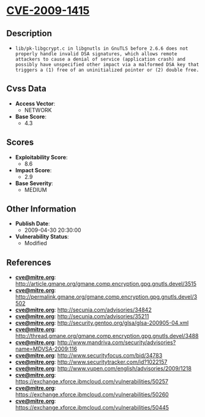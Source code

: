 
# [CVE-2009-1415](http://article.gmane.org/gmane.comp.encryption.gpg.gnutls.devel/3515)

## Description

- `lib/pk-libgcrypt.c in libgnutls in GnuTLS before 2.6.6 does not properly handle invalid DSA signatures, which allows remote attackers to cause a denial of service (application crash) and possibly have unspecified other impact via a malformed DSA key that triggers a (1) free of an uninitialized pointer or (2) double free.`

## Cvss Data

- **Access Vector**:
  - NETWORK
- **Base Score**:
  - 4.3

## Scores

- **Exploitability Score**:
  - 8.6
- **Impact Score**:
  - 2.9
- **Base Severity**:
  - MEDIUM

## Other Information

- **Publish Date**:
  - 2009-04-30 20:30:00
- **Vulnerability Status**:
  - Modified

## References

- **cve@mitre.org**: http://article.gmane.org/gmane.comp.encryption.gpg.gnutls.devel/3515
- **cve@mitre.org**: http://permalink.gmane.org/gmane.comp.encryption.gpg.gnutls.devel/3502
- **cve@mitre.org**: http://secunia.com/advisories/34842
- **cve@mitre.org**: http://secunia.com/advisories/35211
- **cve@mitre.org**: http://security.gentoo.org/glsa/glsa-200905-04.xml
- **cve@mitre.org**: http://thread.gmane.org/gmane.comp.encryption.gpg.gnutls.devel/3488
- **cve@mitre.org**: http://www.mandriva.com/security/advisories?name=MDVSA-2009:116
- **cve@mitre.org**: http://www.securityfocus.com/bid/34783
- **cve@mitre.org**: http://www.securitytracker.com/id?1022157
- **cve@mitre.org**: http://www.vupen.com/english/advisories/2009/1218
- **cve@mitre.org**: https://exchange.xforce.ibmcloud.com/vulnerabilities/50257
- **cve@mitre.org**: https://exchange.xforce.ibmcloud.com/vulnerabilities/50260
- **cve@mitre.org**: https://exchange.xforce.ibmcloud.com/vulnerabilities/50445
